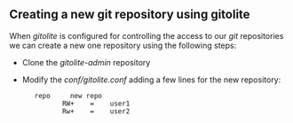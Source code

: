 Creating a new git repository using gitolite
--------------------------------------------

When *gitolite* is configured for controlling the access to our *git*
repositories we can create a new one repository using the following
steps:

* Clone the *gitolite-admin* repository
* Modify the *conf/gitolite.conf* adding a few lines for the new
  repository:
  
         repo     new repo
                RW+    =    user1
                Rw+    =    user2
